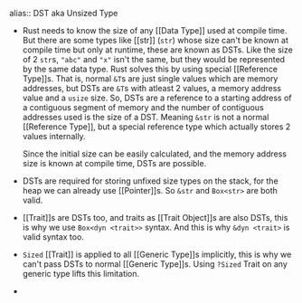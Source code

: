 alias:: DST
aka Unsized Type

- Rust needs to know the size of any [[Data Type]] used at compile time. But there are some types like [[str]] (``str``) whose size can't be known at compile time but only at runtime, these are known as DSTs. 
  Like the size of 2 ``str``s, ``"abc"`` and ``"x"`` isn't the same, but they would be represented by the same data type. 
  Rust solves this by using special [[Reference Type]]s. That is, normal ``&T``s are just single values which are memory addresses, but DSTs are ``&T``s with atleast 2 values, a memory address value and a ``usize`` size. So, DSTs are a reference to a starting address of a contiguous segment of memory and the number of contiguous addresses used is the size of a DST. 
  Meaning ``&str`` is not a normal [[Reference Type]], but a special reference type which actually stores 2 values internally. 
  
  Since the initial size can be easily calculated, and the memory address size is known at compile time, DSTs are possible.
- DSTs are required for storing unfixed size types on the stack, for the heap we can already use [[Pointer]]s. So ``&str`` and ``Box<str>`` are both valid.
- [[Trait]]s are DSTs too, and traits as [[Trait Object]]s are also DSTs, this is why we use ``Box<dyn <trait>>`` syntax. And this is why ``&dyn <trait>`` is valid syntax too.
- ``Sized`` [[Trait]]
  is applied to all [[Generic Type]]s implicitly, this is why we can't pass DSTs to normal [[Generic Type]]s.
  Using ``?Sized`` Trait on any generic type lifts this limitation.
-